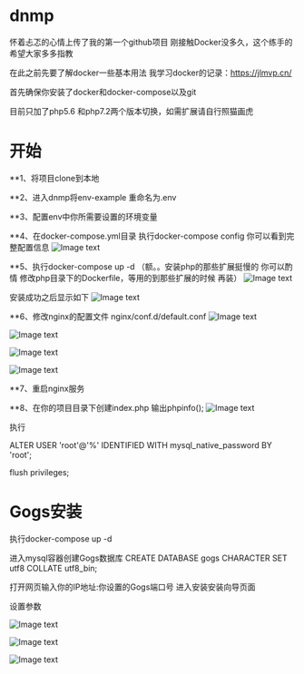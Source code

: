 # dnmp
怀着忐忑的心情上传了我的第一个github项目
刚接触Docker没多久，这个练手的 希望大家多多指教

在此之前先要了解docker一些基本用法 我学习docker的记录：https://jlmvp.cn/

首先确保你安装了docker和docker-compose以及git

目前只加了php5.6 和php7.2两个版本切换，如需扩展请自行照猫画虎

# 开始
**1、将项目clone到本地

**2、进入dnmp将env-example 重命名为.env

**3、配置env中你所需要设置的环境变量

**4、在docker-compose.yml目录 执行docker-compose config 你可以看到完整配置信息
![Image text](https://github.com/MichealJl/dnmp/blob/master/images/3.jpg)

**5、执行docker-compose up -d  （额。。安装php的那些扩展挺慢的 你可以酌情 修改php目录下的Dockerfile，等用的到那些扩展的时候 再装）
![Image text](https://github.com/MichealJl/dnmp/blob/master/images/4.jpg)

安装成功之后显示如下
![Image text](https://github.com/MichealJl/dnmp/blob/master/images/5.jpg)

**6、修改nginx的配置文件 nginx/conf.d/default.conf
![Image text](https://github.com/MichealJl/dnmp/blob/master/images/6.jpg)

![Image text](https://github.com/MichealJl/dnmp/blob/master/images/7.jpg)

![Image text](https://github.com/MichealJl/dnmp/blob/master/images/8.jpg)

![Image text](https://github.com/MichealJl/dnmp/blob/master/images/9.jpg)

**7、重启nginx服务

**8、在你的项目目录下创建index.php 输出phpinfo(); 
![Image text](https://github.com/MichealJl/dnmp/blob/master/images/10.jpg)

执行 

ALTER USER 'root'@'%' IDENTIFIED WITH mysql_native_password BY 'root';

flush privileges;

# Gogs安装

执行docker-compose up -d

进入mysql容器创建Gogs数据库 CREATE DATABASE gogs CHARACTER SET utf8 COLLATE utf8_bin; 

打开网页输入你的IP地址:你设置的Gogs端口号 进入安装安装向导页面

设置参数

![Image text](https://github.com/MichealJl/dnmp/blob/master/images/11.jpg)

![Image text](https://github.com/MichealJl/dnmp/blob/master/images/12.jpg)

![Image text](https://github.com/MichealJl/dnmp/blob/master/images/13.jpg)

